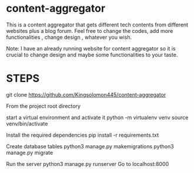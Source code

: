 # content-aggregator
This is a content aggregator that gets different tech contents from different websites plus a blog forum.
Feel free to change the codes, add more functionalities , change design , whatever you wish.

Note: I have an already running website for content aggregator so it is crucial to change design and maybe some functionalities to your taste.



# STEPS

git clone https://github.com/Kingsolomon445/content-aggregator

From the project root directory

start a virtual environment and activate it
python -m virtualenv venv
source venv/bin/activate

Install the required dependencies
pip install -r requirements.txt   

Create database tables
python3 manage.py makemigrations
python3 manage.py migrate


Run the server
python3 manage.py runserver
Go to localhost:8000




